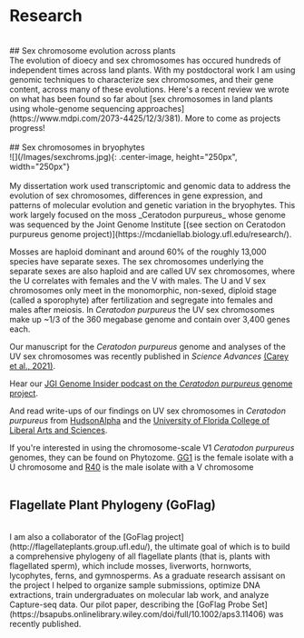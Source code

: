 # Research
<br/>
## Sex chromosome evolution across plants
<br/>
The evolution of dioecy and sex chromosomes has occured hundreds of independent times across land plants. With my postdoctoral work I am using genomic techniques to characterize sex chromosomes, and their gene content, across many of these evolutions. Here's a recent review we wrote on what has been found so far about [sex chromosomes in land plants using whole-genome sequencing approaches](https://www.mdpi.com/2073-4425/12/3/381). More to come as projects progress! 
<br/>
<br/>
## Sex chromosomes in bryophytes
<br/>
![](/Images/sexchroms.jpg){: .center-image, height="250px", width="250px"}<br/><br/>
My dissertation work used transcriptomic and genomic data to address the evolution of sex chromosomes, differences in gene expression, and patterns of molecular evolution and genetic variation in the bryophytes. This work largely focused on the moss _Ceratodon purpureus_ whose genome was sequenced by the Joint Genome Institute [(see section on Ceratodon purpureus genome project)](https://mcdaniellab.biology.ufl.edu/research/).<br/>

Mosses are haploid dominant and around 60% of the roughly 13,000 species have separate sexes. The sex chromosomes underlying the separate sexes are also haploid and are called UV sex chromosomes, where the U correlates with females and the V with males. The U and V sex chromosomes only meet in the monomorphic, non-sexed, diploid stage (called a sporophyte) after fertilization and segregate into females and males after meiosis. In _Ceratodon purpureus_ the UV sex chromosomes make up ~1/3 of the 360 megabase genome and contain over 3,400 genes each.<br/>

Our manuscript for the _Ceratodon purpureus_ genome and analyses of the UV sex chromosomes was recently published in _Science Advances_ [(Carey et al., 2021)](https://advances.sciencemag.org/content/7/27/eabh2488.abstract).<br/>

Hear our [JGI Genome Insider podcast on the _Ceratodon purpureus_ genome project](https://jgi.doe.gov/genome-insider-episode-4-the-big-deal-about-short-plants/).<br/>

And read write-ups of our findings on UV sex chromosomes in _Ceratodon purpureus_ from [HudsonAlpha](https://www.hudsonalpha.org/researchers-sequenced-plant-chromosomes-that-are-older-than-the-dinosaurs/) and the [University of Florida College of Liberal Arts and Sciences](https://news.clas.ufl.edu/this-mosss-huge-300-million-year-old-sex-chromosomes-offer-clues-about-our-own/).<br/>

If you're interested in using the chromosome-scale V1 _Ceratodon purpureus_ genomes, they can be found on Phytozome. [GG1](https://phytozome-next.jgi.doe.gov/info/CpurpureusGG1_v1_1) is the female isolate with a U chromosome and [R40](https://phytozome-next.jgi.doe.gov/info/CpurpureusR40_v1_1) is the male isolate with a V chromosome
<br/>
<br/>
## Flagellate Plant Phylogeny (GoFlag)
<br/>
I am also a collaborator of the [GoFlag project](http://flagellateplants.group.ufl.edu/), the ultimate goal of which is to build a comprehensive phylogeny of all flagellate plants (that is, plants with flagellated sperm), which include mosses, liverworts, hornworts, lycophytes, ferns, and gymnosperms. As a graduate research assisant on the project I helped to organize sample submissions, optimize DNA extractions, train undergraduates on molecular lab work, and analyze Capture-seq data. Our pilot paper, describing the [GoFlag Probe Set](https://bsapubs.onlinelibrary.wiley.com/doi/full/10.1002/aps3.11406) was recently published. 



